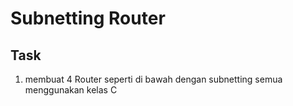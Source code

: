 # Subnetting Router
## Task
1. membuat 4 Router seperti di bawah dengan subnetting semua menggunakan kelas C
